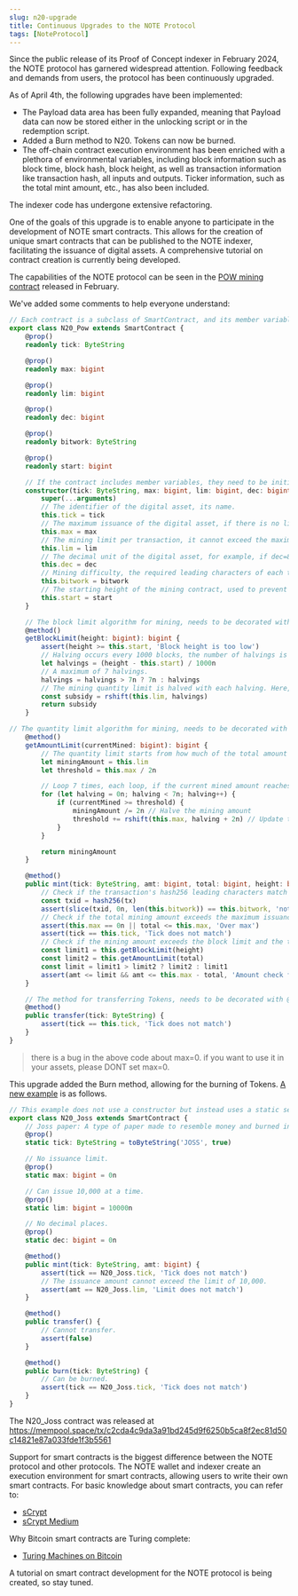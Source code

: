 ```yaml
---
slug: n20-upgrade
title: Continuous Upgrades to the NOTE Protocol
tags: [NoteProtocol]
---
```


Since the public release of its Proof of Concept indexer in February 2024, the NOTE protocol has garnered widespread attention. Following feedback and demands from users, the protocol has been continuously upgraded.

As of April 4th, the following upgrades have been implemented:

<!--truncate-->

- The Payload data area has been fully expanded, meaning that Payload data can now be stored either in the unlocking script or in the redemption script.
- Added a Burn method to N20. Tokens can now be burned.
- The off-chain contract execution environment has been enriched with a plethora of environmental variables, including block information such as block time, block hash, block height, as well as transaction information like transaction hash, all inputs and outputs. Ticker information, such as the total mint amount, etc., has also been included.

The indexer code has undergone extensive refactoring.

One of the goals of this upgrade is to enable anyone to participate in the development of NOTE smart contracts. This allows for the creation of unique smart contracts that can be published to the NOTE indexer, facilitating the issuance of digital assets. A comprehensive tutorial on contract creation is currently being developed.

The capabilities of the NOTE protocol can be seen in the [POW mining contract](https://github.com/NoteProtocol/scryptdemo/blob/main/src/contracts/n20-pow.ts) released in February.

We've added some comments to help everyone understand:


```typescript
// Each contract is a subclass of SmartContract, and its member variables are read-only and need to be decorated with @prop().
export class N20_Pow extends SmartContract {
    @prop()
    readonly tick: ByteString

    @prop()
    readonly max: bigint

    @prop()
    readonly lim: bigint

    @prop()
    readonly dec: bigint

    @prop()
    readonly bitwork: ByteString

    @prop()
    readonly start: bigint

    // If the contract includes member variables, they need to be initialized using a constructor.
    constructor(tick: ByteString, max: bigint, lim: bigint, dec: bigint, bitwork: ByteString, start: bigint) {
        super(...arguments)
        // The identifier of the digital asset, its name.
        this.tick = tick
        // The maximum issuance of the digital asset, if there is no limit, it can be specified as 0.
        this.max = max
        // The mining limit per transaction, it cannot exceed the maximum value.
        this.lim = lim
        // The decimal unit of the digital asset, for example, if dec=8, then 1 token should be followed by 8 zeros, all quantity values amt, including max and lim, are affected by this. 100000000 represents 1.00000000.
        this.dec = dec
        // Mining difficulty, the required leading characters of each transaction's hash256.
        this.bitwork = bitwork 
        // The starting height of the mining contract, used to prevent pre-mining.
        this.start = start
    }

    // The block limit algorithm for mining, needs to be decorated with @method().
    @method()
    getBlockLimit(height: bigint): bigint {
        assert(height >= this.start, 'Block height is too low')
        // Halving occurs every 1000 blocks, the number of halvings is determined by the block height minus the starting height.
        let halvings = (height - this.start) / 1000n
        // A maximum of 7 halvings.
        halvings = halvings > 7n ? 7n : halvings
        // The mining quantity limit is halved with each halving. Here, the binary rshift operator is used to perform the division by 2 operation.
        const subsidy = rshift(this.lim, halvings)
        return subsidy
    }

// The quantity limit algorithm for mining, needs to be decorated with @method().
    @method()
    getAmountLimit(currentMined: bigint): bigint {
        // The quantity limit starts from how much of the total amount has already been mined.
        let miningAmount = this.lim
        let threshold = this.max / 2n

        // Loop 7 times, each loop, if the current mined amount reaches the threshold, then the mining amount is halved, and the threshold is updated.
        for (let halving = 0n; halving < 7n; halving++) {
            if (currentMined >= threshold) {
                miningAmount /= 2n // Halve the mining amount
                threshold += rshift(this.max, halving + 2n) // Update the next threshold
            }
        }

        return miningAmount
    }

    @method()
    public mint(tick: ByteString, amt: bigint, total: bigint, height: bigint, tx: ByteString) {
        // Check if the transaction's hash256 leading characters match the mining contract's difficulty requirement.
        const txid = hash256(tx)
        assert(slice(txid, 0n, len(this.bitwork)) == this.bitwork, 'not match target')
        // Check if the total mining amount exceeds the maximum issuance.
        assert(this.max == 0n || total <= this.max, 'Over max')
        assert(tick == this.tick, 'Tick does not match')
        // Check if the mining amount exceeds the block limit and the total halving limit.
        const limit1 = this.getBlockLimit(height)
        const limit2 = this.getAmountLimit(total)
        const limit = limit1 > limit2 ? limit2 : limit1
        assert(amt <= limit && amt <= this.max - total, 'Amount check failed')
    }

    // The method for transferring Tokens, needs to be decorated with @method().
    @method()
    public transfer(tick: ByteString) {
        assert(tick == this.tick, 'Tick does not match')
    }
}

```

> there is a bug in the above code about max=0. if you want to use it in your assets, please DONT set max=0.

This upgrade added the Burn method, allowing for the burning of Tokens. [A new example](https://github.com/NoteProtocol/scryptdemo/blob/main/src/contracts/n20-joss.ts) is as follows.

```typescript
// This example does not use a constructor but instead uses a static setting of parameters, because the values are entirely within the contract and cannot be reused for other digital assets.
export class N20_Joss extends SmartContract {
    // Joss paper: A type of paper made to resemble money and burned in front of deities.
    @prop()
    static tick: ByteString = toByteString('JOSS', true)

    // No issuance limit.
    @prop()
    static max: bigint = 0n

    // Can issue 10,000 at a time.
    @prop()
    static lim: bigint = 10000n

    // No decimal places.
    @prop()
    static dec: bigint = 0n

    @method()
    public mint(tick: ByteString, amt: bigint) {
        assert(tick == N20_Joss.tick, 'Tick does not match')
        // The issuance amount cannot exceed the limit of 10,000.
        assert(amt == N20_Joss.lim, 'Limit does not match')
    }

    @method()
    public transfer() {
        // Cannot transfer.
        assert(false)
    }

    @method()
    public burn(tick: ByteString) {
        // Can be burned.
        assert(tick == N20_Joss.tick, 'Tick does not match')
    }
}

```

The N20_Joss contract was released at
https://mempool.space/tx/c2cda4c9da3a91bd245d9f6250b5ca8f2ec81d50c14821e87a033fde1f3b5561

Support for smart contracts is the biggest difference between the NOTE protocol and other protocols. The NOTE wallet and indexer create an execution environment for smart contracts, allowing users to write their own smart contracts. For basic knowledge about smart contracts, you can refer to:

- [sCrypt](https://scrypt.io/)
- [sCrypt Medium](https://xiaohuiliu.medium.com/)

Why Bitcoin smart contracts are Turing complete:

- [Turing Machines on Bitcoin](https://medium.com/coinmonks/turing-machine-on-bitcoin-7f0ebe0d52b1)

A tutorial on smart contract development for the NOTE protocol is being created, so stay tuned.
